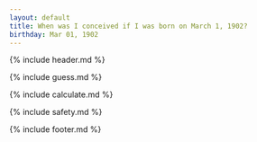 ```yaml
---
layout: default
title: When was I conceived if I was born on March 1, 1902?
birthday: Mar 01, 1902
---
```


{% include header.md %}

{% include guess.md %}

{% include calculate.md %}

{% include safety.md %}

{% include footer.md %}




